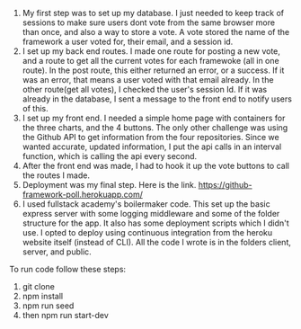 1.  My first step was to set up my database. I just needed to keep track of sessions to make sure users dont vote from the same browser more than once, and also a way to store a vote. A vote stored the name of the framework a user voted for, their email, and a session id.
2.  I set up my back end routes. I made one route for posting a new vote, and a route to get all the current votes for each framewoke (all in one route). In the post route, this either returned an error, or a success. If it was an error, that means a user voted with that email already. In the other route(get all votes), I checked the user's session Id. If it was already in the database, I sent a message to the front end to notify users of this. 
3.  I set up my front end. I needed a simple home page with containers for the three charts, and the 4 buttons. The only other challenge was using the Github API to get information from the four repositories. Since we wanted accurate, updated information, I put the api calls in an interval function, which is calling the api every second. 
4.  After the front end was made, I had to hook it up the vote buttons to call the routes I made.  
5. Deployment was my final step. Here is the link. https://github-framework-poll.herokuapp.com/
6. I used fullstack academy's boilermaker code. This set up the basic express server with some logging middleware and some of the folder structure for the app. It also has some deployment scripts which I didn't use. I opted to deploy using continuous integration from the heroku website itself (instead of CLI). All the code I wrote is in the folders client, server, and public. 


To run code follow these steps:

1. git clone
2. npm install
3. npm run seed
4. then npm run start-dev

